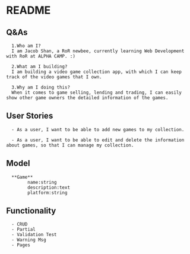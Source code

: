 # README

## Q&As

      1.Who am I?
      I am Jacob Shan, a RoR newbee, currently learning Web Development with RoR at ALPHA CAMP. :)

      2.What am I building?
      I am building a video game collection app, with which I can keep track of the video games that I own.

      3.Why am I doing this?
      When it comes to game selling, lending and trading, I can easily show other game owners the detailed information of the games.

## User Stories

      - As a user, I want to be able to add new games to my collection.

      - As a user, I want to be able to edit and delete the information about games, so that I can manage my collection.



## Model

      **Game**
            name:string
            description:text
            platform:string

## Functionality

      - CRUD
      - Partial
      - Validation Test
      - Warning Msg
      - Pages
